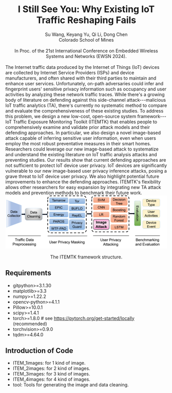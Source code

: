 <br>

# <div align="center">I Still See You: Why Existing IoT Traffic Reshaping Fails</div>
<div align="center">Su Wang, Keyang Yu, Qi Li, Dong Chen</div>
<div align="center">Colorado School of Mines</div>
<br>
<div align="center">In Proc. of the 21st International Conference on Embedded Wireless Systems and Networks (EWSN 2024).</div>

<br>
The Internet traffic data produced by the Internet of Things (IoT) devices are collected by Internet Service Providers (ISPs) and device manufacturers, and often shared with their third parties to maintain and enhance user services. Unfortunately, on-path adversaries could infer and fingerprint users' sensitive privacy information such as occupancy and user activities by analyzing these network traffic traces. While there's a growing body of literature on defending against this side-channel attack---malicious IoT traffic analytics (TA), there's currently no systematic method to compare and evaluate the comprehensiveness of these existing studies. To address this problem, we design a new low-cost, open-source system framework---IoT Traffic Exposure Monitoring Toolkit (ITEMTK) that enables people to comprehensively examine and validate prior attack models and their defending approaches. In particular, we also design a novel image-based attack capable of inferring sensitive user information, even when users employ the most robust preventative measures in their smart homes. Researchers could leverage our new image-based attack to systematize and understand the existing literature on IoT traffic analysis attacks and preventing studies. Our results show that current defending approaches are not sufficient to protect IoT device user privacy. IoT devices are significantly vulnerable to our new image-based user privacy inference attacks, posing a grave threat to IoT device user privacy. We also highlight potential future improvements to enhance the defending approaches. ITEMTK's flexibility allows other researchers for easy expansion by integrating new TA attack models and prevention methods to benchmark their future work.

<br>

<div align="center"> 
    <img src="itemtk-pipeline.png">
    <p>The ITEMTK framework structure.</p>
</div>


## Requirements

- gitpython>=3.1.30
- matplotlib>=3.3
- numpy>=1.22.2
- opencv-python>=4.1.1
- Pillow>=10.0.1
- scipy>=1.4.1
- torch>=1.8.0  # see https://pytorch.org/get-started/locally (recommended)
- torchvision>=0.9.0
- tqdm>=4.64.0


## Introduction of Code

- ITEM_1images: for 1 kind of image.
- ITEM_2images: for 2 kind of images.
- ITEM_3images: for 3 kind of images.
- ITEM_4images: for 4 kind of images.
- tool: Tools for generating the image and data cleaning.
### 


### 

### 


### 


### 
